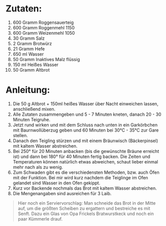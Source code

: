 # Zutaten:

1. 600 Gramm Roggensauerteig
1. 600 Gramm Roggenmehl 1150
1. 600 Gramm Weizenmehl 1050
1. 30  Gramm Salz
1. 2   Gramm Brotwürz
1. 21  Gramm Hefe
1. 650 ml    Wasser
1. 50  Gramm Inaktives Malz flüssig
1. 150 ml    Heißes Wasser
1. 50  Gramm Altbrot

# Anleitung:

1. Die 50 g Altbrot + 150ml heißes Wasser über Nacht einweichen lassen, anschließend mixen.
1. Alle Zutaten zusammengeben und 5 - 7 Minuten kneten, danach 20 - 30 Minuten Teigruhe.
1. Jetzt rund wirken und mit dem Schluss nach unten in ein Garkörbchen mit Baurnwollüberzug
   geben und 60 Minuten bei 30°C - 35°C zur Gare stellen.
1. Danach den Teigling stürzen und mit einem Bräunwisch (Bäckerpinsel) mit kaltem Wasser abstreichen.
1. Bei 250° für 20 Minuten anbacken (bis die gewünschte Bräune erreicht ist) und dann bei 180°
   für 40 Minuten fertig backen. Die Zeiten und Temperaturen können natürlich etwas abweichen,
   schaut lieber einmal mehr nach als zu wenig.
1. Zum Schwaden gibt es die verschiedensten Methoden, bzw. auch Öfen mit der Funktion.
   Bei mir wird kurz nachdem die Teiglinge im Ofen gelandet sind Wasser in den Ofen
   gekippt.
1. Kurz vor Backende nochmals das Brot mit kaltem Wasser abstreichen.
1. Die Mengenangaben sind ausreichen für 3 Laib.

>Hier noch ein Serviervorschlag:
>Man schneide das Brot in der Mitte auf, um die größten Scheiben zu ergattern und bestreiche
>es mit Senft. Dazu ein Glas von Opa Frickels Bratwurstkeck und noch ein paar Kümmerle
>drauf.


